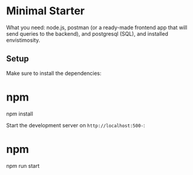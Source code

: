 # Minimal Starter

What you need: node.js, postman (or a ready-made frontend app that will send queries to the backend), and postgresql (SQL), and installed envistimosity.

## Setup

Make sure to install the dependencies:

# npm
npm install

Start the development server on `http://localhost:500-`:

# npm
npm run start

